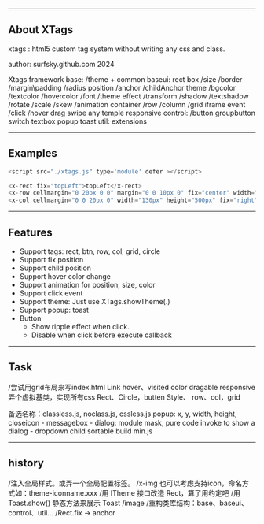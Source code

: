 -----------------------------------------------------
About XTags
-----------------------------------------------------
xtags : html5 custom tag system without writing any css and class.

author: surfsky.github.com 2024

Xtags framework
    base: 
        /theme + common
    baseui: 
        rect
            box
                /size
                /border
                /margin\padding
                /radius
            position
                /anchor
                /childAnchor
            theme
                /bgcolor
                /textcolor
                /hovercolor
                /font
                /theme
            effect
                /transform
                /shadow
                /textshadow
                /rotate
                /scale
                /skew
                /animation
        container
            /row
            /column
            /grid
            iframe
        event
            /click
            /hover
            drag
            swipe
            any
        temple
        responsive
    control:
        /button
        groupbutton
        switch
        textbox
        popup
        toast
    util:
        extensions



-----------------------------------------------------
Examples
-----------------------------------------------------
``` js
<script src="./xtags.js" type='module' defer ></script>

<x-rect fix="topLeft">topLeft</x-rect>
<x-row cellmargin="0 20px 0 0" margin="0 0 10px 0" fix="center" width="430px">
<x-col cellmargin="0 0 20px 0" width="130px" height="500px" fix="right">
```

-----------------------------------------------------
Features
-----------------------------------------------------

- Support tags: rect, btn, row, col, grid, circle
- Support fix position
- Support child position
- Support hover color change
- Support animation for position, size, color
- Support click event
- Support theme: Just use XTags.showTheme(.)
- Support popup: toast
- Button
    - Show ripple effect when click.
    - Disable when click before execute callback


-----------------------------------------------------
Task
-----------------------------------------------------
/尝试用grid布局来写index.html
Link hover、visited color
dragable
responsive
弄个虚拟基类，实现所有css
    Rect、Circle，butten
    Style、
    row、col，grid

备选名称：classless.js, noclass.js, cssless.js
popup: x, y, width, height, closeicon
    - messagebox
    - dialog: module mask, pure code invoke to show a dialog
    - dropdown
child sortable
build min.js


-----------------------------------------------------
history
-----------------------------------------------------
/注入全局样式。或弄一个全局配置标签。
/x-img 也可以考虑支持icon，命名方式如：theme-iconname.xxx
/用 ITheme 接口改造 Rect，算了用约定吧
/用 Toast.show() 静态方法来展示 Toast
/image
/重构类库结构：base、baseui、control、util...
/Rect.fix -> anchor

